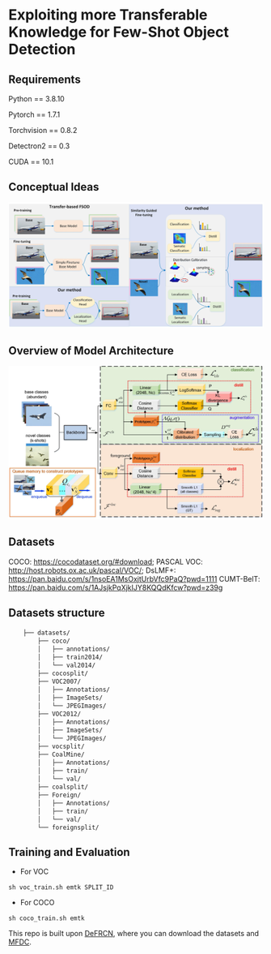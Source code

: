 # Exploiting more Transferable Knowledge for Few-Shot Object Detection

## Requirements

Python == 3.8.10

Pytorch == 1.7.1

Torchvision == 0.8.2

Detectron2 == 0.3

CUDA == 10.1

## Conceptual Ideas

![ideas](./model_figures/Ideas.jpg "1")

## Overview of Model Architecture

![overview](./model_figures/model_architecture.jpg)

## Datasets

COCO: https://cocodataset.org/#download;
PASCAL VOC: http://host.robots.ox.ac.uk/pascal/VOC/;
DsLMF+: https://pan.baidu.com/s/1nsoEA1MsOxjtUrbVfc9PaQ?pwd=1111
CUMT-BelT: https://pan.baidu.com/s/1AJsjkPqXjkIJY8KQQdKfcw?pwd=z39g

## Datasets structure

```
    ├── datasets/
        ├── coco/     
        │   ├── annotations/
        │   ├── train2014/
        │   └── val2014/
        ├── cocosplit/
        ├── VOC2007/      
        │   ├── Annotations/
        │   ├── ImageSets/
        │   └── JPEGImages/
        ├── VOC2012/      
        │   ├── Annotations/
        │   ├── ImageSets/
        │   └── JPEGImages/
        ├── vocsplit/
        ├── CoalMine/      
        │   ├── Annotations/
        │   ├── train/
        │   └── val/
        ├── coalsplit/
        ├── Foreign/      
        │   ├── Annotations/
        │   ├── train/
        │   └── val/
        └── foreignsplit/
```

## Training and Evaluation

* For VOC

```
sh voc_train.sh emtk SPLIT_ID
```

* For COCO

```
sh coco_train.sh emtk
```

This repo is built upon [DeFRCN](https://github.com/er-muyue/DeFRCN), where you can download the datasets and [MFDC](https://github.com/shuangw98/MFDC).
